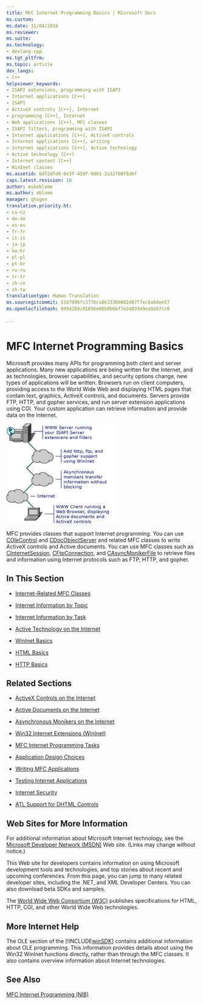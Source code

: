 ```yaml
---
title: MFC Internet Programming Basics | Microsoft Docs
ms.custom: 
ms.date: 11/04/2016
ms.reviewer: 
ms.suite: 
ms.technology:
- devlang-cpp
ms.tgt_pltfrm: 
ms.topic: article
dev_langs:
- C++
helpviewer_keywords:
- ISAPI extensions, programming with ISAPI
- Internet applications [C++]
- ISAPI
- ActiveX controls [C++], Internet
- programming [C++], Internet
- Web applications [C++], MFC classes
- ISAPI filters, programming with ISAPI
- Internet applications [C++], ActiveX controls
- Internet applications [C++], writing
- Internet applications [C++], Active technology
- Active technology [C++]
- Internet content [C++]
- WinInet classes
ms.assetid: 6df2dfd0-6e3f-4587-9d01-2a32f00f8a6f
caps.latest.revision: 18
author: mikeblome
ms.author: mblome
manager: ghogen
translation.priority.ht:
- cs-cz
- de-de
- es-es
- fr-fr
- it-it
- ja-jp
- ko-kr
- pl-pl
- pt-br
- ru-ru
- tr-tr
- zh-cn
- zh-tw
translationtype: Human Translation
ms.sourcegitcommit: 5187996fc377bca8633360082d07f7ec8a68ee57
ms.openlocfilehash: 6094268c01056e06b0b6bf7e2489349ea9a57cc0

---
```

# MFC Internet Programming Basics
Microsoft provides many APIs for programming both client and server applications. Many new applications are being written for the Internet, and as technologies, browser capabilities, and security options change, new types of applications will be written. Browsers run on client computers, providing access to the World Wide Web and displaying HTML pages that contain text, graphics, ActiveX controls, and documents. Servers provide FTP, HTTP, and gopher services, and run server extension applications using CGI. Your custom application can retrieve information and provide data on the Internet.  
  
 ![Client and server applications](../mfc/media/vc38bq1.gif "vc38bq1")  
  
 MFC provides classes that support Internet programming. You can use [COleControl](../mfc/reference/colecontrol-class.md) and [CDocObjectServer](../mfc/reference/cdocobjectserver-class.md) and related MFC classes to write ActiveX controls and Active documents. You can use MFC classes such as [CInternetSession](../mfc/reference/cinternetsession-class.md), [CFtpConnection](../mfc/reference/cftpconnection-class.md), and [CAsyncMonikerFile](../mfc/reference/casyncmonikerfile-class.md) to retrieve files and information using Internet protocols such as FTP, HTTP, and gopher.  
  
## In This Section  
  
-   [Internet-Related MFC Classes](../mfc/internet-related-mfc-classes.md)  
  
-   [Internet Information by Topic](../mfc/internet-information-by-topic.md)  
  
-   [Internet Information by Task](../mfc/internet-information-by-task.md)  
  
-   [Active Technology on the Internet](../mfc/active-technology-on-the-internet.md)  
  
-   [WinInet Basics](../mfc/wininet-basics.md)  
  
-   [HTML Basics](../mfc/html-basics.md)  
  
-   [HTTP Basics](../mfc/http-basics.md)  
  
## Related Sections  
  
-   [ActiveX Controls on the Internet](../mfc/activex-controls-on-the-internet.md)  
  
-   [Active Documents on the Internet](../mfc/active-documents-on-the-internet.md)  
  
-   [Asynchronous Monikers on the Internet](../mfc/asynchronous-monikers-on-the-internet.md)  
  
-   [Win32 Internet Extensions (WinInet)](../mfc/win32-internet-extensions-wininet.md)  
  
-   [MFC Internet Programming Tasks](../mfc/mfc-internet-programming-tasks.md)  
  
-   [Application Design Choices](../mfc/application-design-choices.md)  
  
-   [Writing MFC Applications](../mfc/writing-mfc-applications.md)  
  
-   [Testing Internet Applications](../mfc/testing-internet-applications.md)  
  
-   [Internet Security](../mfc/internet-security-cpp.md)  
  
-   [ATL Support for DHTML Controls](../atl/atl-support-for-dhtml-controls.md)  
  
##  <a name="_core_web_sites_for_more_information"></a> Web Sites for More Information  
 For additional information about Microsoft Internet technology, see the [Microsoft Developer Network (MSDN)](http://go.microsoft.com/fwlink/linkid=56322) Web site. (Links may change without notice.)  
  
 This Web site for developers contains information on using Microsoft development tools and technologies, and top stories about recent and upcoming conferences. From this page, you can jump to many related developer sites, including the .NET, and XML Developer Centers. You can also download beta SDKs and samples.  
  
 The [World Wide Web Consortium (W3C)](http://go.microsoft.com/fwlink/linkid=37125) publishes specifications for HTML, HTTP, CGI, and other World Wide Web technologies.  
  
##  <a name="_core_more_internet_help"></a> More Internet Help  
 The OLE section of the [!INCLUDE[winSDK](../atl/includes/winsdk_md.md)] contains additional information about OLE programming. This information provides details about using the Win32 WinInet functions directly, rather than through the MFC classes. It also contains overview information about Internet technologies.  
  
## See Also  
 [MFC Internet Programming (NIB)](http://msdn.microsoft.com/en-us/0f7a1f3a-385b-4d56-a55b-0d766840c58a)




<!--HONumber=Jan17_HO1-->


